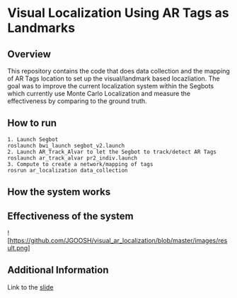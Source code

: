 # Visual Localization Using AR Tags as Landmarks  

## Overview

This repository contains the code that does data collection and the mapping of AR Tags location
to set up the visual/landmark based locazliation. The goal was to improve the current localization
system within the Segbots which currently use Monte Carlo Localization and measure the effectiveness
by comparing to the ground truth.

## How to run

```
1. Launch Segbot
roslaunch bwi_launch segbot_v2.launch
2. Launch AR_Track_Alvar to let the Segbot to track/detect AR Tags
roslaunch ar_track_alvar pr2_indiv.launch
3. Compute to create a network/mapping of tags
rosrun ar_localization data_collection
```

## How the system works

## Effectiveness of the system
![https://github.com/JGOOSH/visual_ar_localization/blob/master/images/result.png]


## Additional Information
Link to the <a href="https://docs.google.com/a/utexas.edu/presentation/d/1mpIMkadw2VO_SGtUqd75TwJIoKmEbtQJO_xW6HXf0Lg/edit?usp=sharing">slide</a> 
